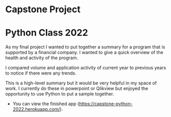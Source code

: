 # Capstone Project
# Python Class 2022

As my final project I wanted to put together a summary for a program that is supported by a financial company. I wanted to give a quick overview of the health and activity of the program.

I compared volume and application activity of current year to previous years to notice if there were any trends.

This is a high-level summary but it would be very helpful in my space of work. I currently do these in powerpoint or Qlikview but enjoyed the opportunity to use Python to put a sample together.

* You can view the finished app (https://capstone-python-2022.herokuapp.com/).
